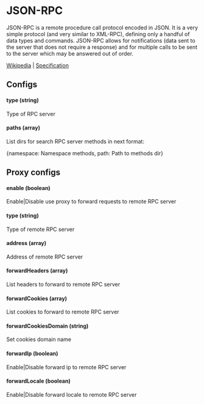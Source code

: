 # JSON-RPC

JSON-RPC is a remote procedure call protocol encoded in JSON. It is a very simple protocol (and very similar to XML-RPC), defining only a handful of data types and commands. 
JSON-RPC allows for notifications (data sent to the server that does not require a response) and for multiple calls to be sent to the server which may be answered out of order.

[Wikipedia][1] | [Specification][2]


## Configs

#### type (string)

Type of RPC server

#### paths (array)

List dirs for search RPC server methods in next format:

{namespace: Namespace methods, path: Path to methods dir}

## Proxy configs

#### enable (boolean)

Enable|Disable use proxy to forward requests to remote RPC server

#### type (string)

Type of remote RPC server

#### address (array)

Address of remote RPC server

#### forwardHeaders (array)

List headers to forward to remote RPC server

#### forwardCookies (array)

List cookies to forward to remote RPC server

#### forwardCookiesDomain (string)

Set cookies domain name

#### forwardIp (boolean)

Enable|Disable forward ip to remote RPC server

#### forwardLocale (boolean)

Enable|Disable forward locale to remote RPC server


[1]: https://en.wikipedia.org/wiki/JSON-RPC
[2]: http://www.jsonrpc.org/specification